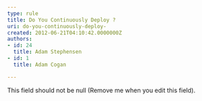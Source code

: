 ```yaml
---
type: rule
title: Do You Continuously Deploy ?
uri: do-you-continuously-deploy-
created: 2012-06-21T04:10:42.0000000Z
authors:
- id: 24
  title: Adam Stephensen
- id: 1
  title: Adam Cogan

---
```


 This field should not be null (Remove me when you edit this field). 
